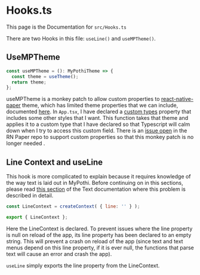 # Hooks.ts

This page is the Documentation for `src/Hooks.ts`

There are two Hooks in this file: `useLine()` and `useMPTheme()`. 

## UseMPTheme
```js
const useMPTheme = (): MyPothiTheme => {
  const theme = useTheme();
  return theme;
};
```
useMPTheme is a monkey patch to allow custom properties to [react-native-paper](https://reactnativepaper.com/) theme, which has limited theme properties that we can include, documented [here](https://callstack.github.io/react-native-paper/theming.html). In `App.tsx`, I have declared a [custom types](https://github.com/KhalisIncubator/MyPothi/blob/dev/src/App.tsx#L33) property that includes some other styles that I want. This function takes that theme and applies it to a custom type that I have declared so that Typescript will calm down when I try to access this custom field. There is an [issue open](https://github.com/callstack/react-native-paper/issues/1929) in the RN Paper repo to support custom properties so that this monkey patch is no longer needed .

## Line Context and useLine

This hook is more complicated to explain because it requires knowledge of the way text is laid out in MyPothi. Before continuing on in this sections, please read [this section]() of the Text documentation where this problem is described in detail. 

``` js
const LineContext = createContext( { line: '' } );

export { LineContext };
```
Here the LineContext is declared. To prevent issues where the line property is null on reload of the app, its line property has been declared to an empty string. This will prevent a crash on reload of the app (since text and text menus depend on this line property, if it is ever null, the functions that parse text will cause an error and crash the app).

`useLine` simply exports the line property from the LineContext.
